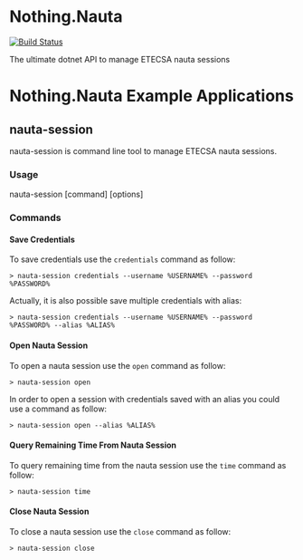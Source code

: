 # Nothing.Nauta

[![Build Status](https://dev.azure.com/alexfdezsauco/External%20Repositories%20Builds/_apis/build/status/alexfdezsauco.Nothing.Nauta?branchName=develop)](https://dev.azure.com/alexfdezsauco/External%20Repositories%20Builds/_build/latest?definitionId=17&branchName=develop)

The ultimate dotnet API to manage ETECSA nauta sessions

# Nothing.Nauta Example Applications

## nauta-session

nauta-session is command line tool to manage ETECSA nauta sessions. 

### Usage

  nauta-session [command] [options]
  
### Commands

#### Save Credentials

To save credentials use the `credentials` command as follow:

    > nauta-session credentials --username %USERNAME% --password %PASSWORD%

Actually, it is also possible save multiple credentials with alias: 

    > nauta-session credentials --username %USERNAME% --password %PASSWORD% --alias %ALIAS%

    
#### Open Nauta Session

To open a nauta session use the `open` command as follow:

    > nauta-session open

In order to open a session with credentials saved with an alias you could use a command as follow:

    > nauta-session open --alias %ALIAS%


#### Query Remaining Time From Nauta Session

To query remaining time from the nauta session use the `time` command as follow:

    > nauta-session time
    
#### Close Nauta Session

To close a nauta session use the `close` command as follow:

    > nauta-session close
